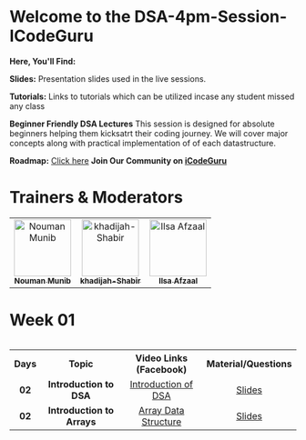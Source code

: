 # Welcome to the DSA-4pm-Session-ICodeGuru

**Here, You'll Find:**

**Slides:** Presentation slides used in the live sessions.

**Tutorials:** Links to tutorials which can be utilized incase any student missed any class

**Beginner Friendly DSA Lectures** This session is designed for absolute beginners helping them kicksatrt their coding journey. We will 
 cover major concepts along with practical implementation of of each datastructure. 

 **Roadmap:** [Click here](https://docs.google.com/document/d/1XdFS0ckZEp2Mi16ihCmVXggUelXf58EqPT5sV2wcxs0/edit#heading=h.opqh54m3nahp)
**Join Our Community on [iCodeGuru](https://icode.guru/join/)**

# Trainers & Moderators

<table >
    <tbody>
        <tr>
            <td align="center">
                <a href="https://www.linkedin.com/in/nouman-munib/">
                    <img src= "https://avatars.githubusercontent.com/u/113182072?v=4" width="100px;" alt="Nouman Munib"/>
                    <br />
                    <sub><b>Nouman Munib</b></sub>
                </a> 
            </td>
            <td align="center">
                <a href="https://www.linkedin.com/in/khadijah-shabir/">
                    <img src="https://avatars.githubusercontent.com/u/133489629?v=4" width="100px;" alt="khadijah-Shabir"/>
                    <br />
                    <sub><b>khadijah-Shabir</b></sub>
                </a> 
            </td>
            <td align="center">
                <a href="https://www.linkedin.com/in/ilsaafzaal/">
                    <img src="https://avatars.githubusercontent.com/u/81191657?v=4" width="100px;" alt="Ilsa Afzaal"/>
                    <br />
                    <sub><b>Ilsa Afzaal</b></sub>
                </a> 
            </td>
        </tr> 
</tbody>
<table>


# Week 01

<table>
    <tbody>
     <tr>
      <th>Days</th>
      <th>Topic</th>
      <th>Video Links (Facebook)</br></th>
      <th>Material/Questions</th>
     </tr> 
    <tr>
       <td align="center"><b>02</b></td>
       <td align="center"><b>Introduction to DSA</b></td>
       <td align="center"><a href="https://fb.watch/sWvOxyHnPe/">Introduction of DSA</td>
    <td align="center" ><a href="https://docs.google.com/presentation/d/1txuV1nfX6loDIdpSDsM8Rw51b2s1ToN9F90W83tHpi0/edit?usp=sharing">Slides</td>
    </tr>
      <tr>
    <td align="center"><b>02</b></td>
    <td align="center"><b>Introduction to Arrays</b></td>
    <td align="center"><a href="https://fb.watch/sWvyjKVSQ3/">Array Data Structure</td>
    <td align="center" ><a href="https://docs.google.com/presentation/d/1txuV1nfX6loDIdpSDsM8Rw51b2s1ToN9F90W83tHpi0/edit?usp=sharing">Slides</td  
  </tr>         
</tbody>
<table>
